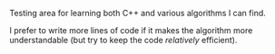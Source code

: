 Testing area for learning both C++ and various algorithms I can find.

I prefer to write more lines of code if it makes the algorithm more understandable (but try to keep the code *relatively* efficient).
